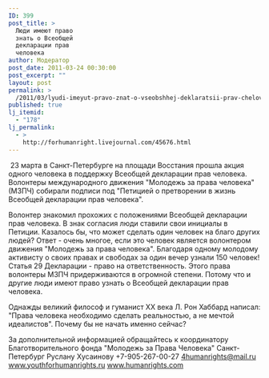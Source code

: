 ```yaml
---
ID: 399
post_title: >
  Люди имеют право
  знать о Всеобщей
  декларации прав
  человека
author: Модератор
post_date: 2011-03-24 00:30:00
post_excerpt: ""
layout: post
permalink: >
  /2011/03/lyudi-imeyut-pravo-znat-o-vseobshhej-deklaratsii-prav-cheloveka.html
published: true
lj_itemid:
  - "178"
lj_permalink:
  - >
    http://forhumanright.livejournal.com/45676.html
---
```

&nbsp;23 марта в Санкт-Петербурге на площади Восстания прошла акция одного человека в поддержку Всеобщей декларации прав человека. Волонтеры международного движения &quot;Молодежь за права человека&quot; (МЗПЧ) собирали подписи под &quot;Петицией о претворении в жизнь Всеобщей декларации прав человека&quot;.
 
Волонтер знакомил прохожих с положениями Всеобщей декларации прав человека. В знак согласия люди ставили свои инициалы в Петиции. Казалось бы, что может сделать один человек на благо других людей? Ответ - очень многое, если это человек является волонтером движения &quot;Молодежь за права человека&quot;. Благодаря одному молодому активисту о своих правах и свободах за один вечер узнали 150 человек! Статья 29 Декларации - право на ответственность. Этого права волонтеры МЗПЧ придерживаются в огромной степени. Потому что и другие люди имеют право узнать о Всеобщей декларации прав человека.
 
Однажды великий философ и гуманист ХХ века Л. Рон Хаббард написал: &quot;Права человека необходимо сделать реальностью, а не мечтой идеалистов&quot;. Почему бы не начать именно сейчас?

За дополнительной информацией обращайтесь к координатору
Благотворительного фонда &quot;Молодежь за Права Человека&quot; Санкт-Петербург
Руслану Хусаинову
+7-905-267-00-27
4humanrights@mail.ru
www.youthforhumanrights.ru
www.humanrights.com